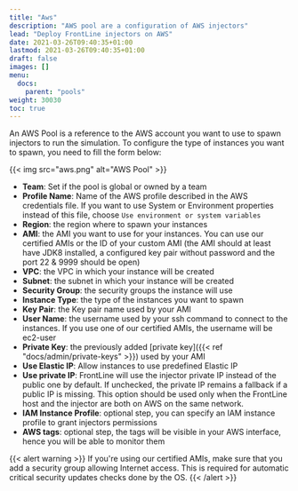 ```yaml
---
title: "Aws"
description: "AWS pool are a configuration of AWS injectors"
lead: "Deploy FrontLine injectors on AWS"
date: 2021-03-26T09:40:35+01:00
lastmod: 2021-03-26T09:40:35+01:00
draft: false
images: []
menu:
  docs:
    parent: "pools"
weight: 30030
toc: true
---
```


An AWS Pool is a reference to the AWS account you want to use to spawn injectors to run the simulation.
To configure the type of instances you want to spawn, you need to fill the form below:

{{< img src="aws.png" alt="AWS Pool" >}}

- **Team**: Set if the pool is global or owned by a team
- **Profile Name**: Name of the AWS profile described in the AWS credentials file. If you want to use System or Environment properties instead of this file, choose `Use environment or system variables`
- **Region**: the region where to spawn your instances
- **AMI**: the AMI you want to use for your instances. You can use our certified AMIs or the ID of your custom AMI (the AMI should at least have JDK8 installed, a configured key pair without password and the port 22 & 9999 should be open)
- **VPC**: the VPC in which your instance will be created
- **Subnet**: the subnet in which your instance will be created
- **Security Group**: the security groups the instance will use
- **Instance Type**: the type of the instances you want to spawn
- **Key Pair**: the Key pair name used by your AMI
- **User Name**: the username used by your ssh command to connect to the instances. If you use one of our certified AMIs, the username will be ec2-user
- **Private Key**: the previously added [private key]({{< ref "docs/admin/private-keys" >}}) used by your AMI
- **Use Elastic IP**: Allow instances to use predefined Elastic IP
- **Use private IP**: FrontLine will use the injector private IP instead of the public one by default. If unchecked, the private IP remains a fallback if a public IP is missing. This option should be used only when the FrontLine host and the injector are both on AWS on the same network.
- **IAM Instance Profile**: optional step, you can specify an IAM instance profile to grant injectors permissions
- **AWS tags**: optional step, the tags will be visible in your AWS interface, hence you will be able to monitor them

{{< alert warning >}}
If you're using our certified AMIs, make sure that you add a security group allowing Internet access.
This is required for automatic critical security updates checks done by the OS.
{{< /alert >}}
